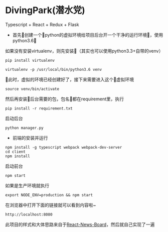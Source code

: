 # DivingPark(潜水党)

Typescript + React + Redux + Flask

* 首先创建一个python的虚拟环境给项目后台开一个干净的运行环境，使用python3.6

如果没有安装virtualenv，则先安装（其实也可以使用python3.3+自带的venv）
```python
pip install virtualenv
```
```
virtualenv -p /usr/local/bin/python3.6 venv
```
此时，虚拟的环境已经创建好了，接下来需要进入这个虚拟环境
```shell
source venv/bin/activate
```

然后再安装后台需要的包，包名都在requirement里，执行
```
pip install -r requirement.txt
```
启动后台
```
python manager.py
```

* 前端的安装并运行

```
npm install -g typescript webpack webpack-dev-server
cd client
npm install
```
启动前台
```
npm start
```
如果是生产环境就执行
```
export NODE_ENV=production && npm start
```
在浏览器中打开下面的链接就可以看到内容啦~
```
http://localhost:8080
```

此项目的样式和大体思路来自于[React-News-Board](https://github.com/ethan-funny/React-News-Board)，然后就自己实现了一遍